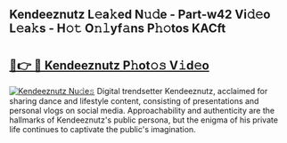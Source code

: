 ## Kendeeznutz L𝚎a𝚔ed N𝚞𝚍e - Part-w42 Vi𝚍𝚎o L𝚎a𝚔s - H𝚘𝚝 O𝚗𝚕yf𝚊ns P𝚑𝚘tos KACft

# <h2><a href="http://kf806p.oniu.top/?m=Kendeeznutz">🔗👉 🔴 Kendeeznutz P𝚑ot𝚘𝚜 V𝚒d𝚎o</a></h2>

[![Kendeeznutz Nu𝚍e𝚜](https://i.imgur.com/0qMVB7G.gif)](http://kf806p.oniu.top/?m=Kendeeznutz)
Digital trendsetter Kendeeznutz, acclaimed for sharing dance and lifestyle content, consisting of presentations and personal vlogs on social media. Approachability and authenticity are the hallmarks of Kendeeznutz's public persona, but the enigma of his private life continues to captivate the public's imagination.  
